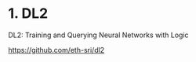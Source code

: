 # 1. DL2



DL2: Training and Querying Neural Networks with Logic


https://github.com/eth-sri/dl2




























